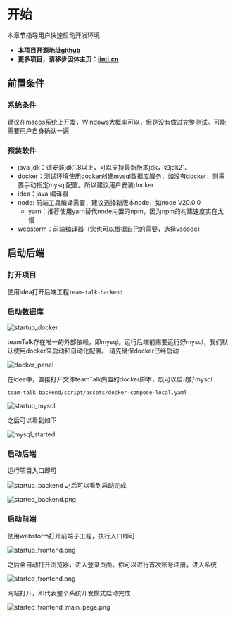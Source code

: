 # 开始
本章节指导用户快速启动开发环境

- **本项目开源地址[github](https://github.com/yint-tech/teamTalk)**
- **更多项目，请移步因体主页：[iinti.cn](https://iinti.cn/)**

## 前置条件

### 系统条件
建议在macos系统上开发，Windows大概率可以，但是没有做过完整测试。可能需要用户自身确认一遍

### 预装软件

- java jdk：请安装jdk1.8以上，可以支持最新版本jdk，如jdk21。
- docker：测试环境使用docker创建mysql数据库服务，如没有docker，则需要手动指定mysql配置。所以建议用户安装docker
- idea：java 编译器
- node: 前端工具编译需要，建议选择新版本node，如node V20.0.0
  - yarn：推荐使用yarn替代node内置的npm，因为npm的构建速度实在太慢
- webstorm：前端编译器（您也可以根据自己的需要，选择vscode）

## 启动后端

### 打开项目
使用idea打开后端工程``team-talk-backend``

### 启动数据库
![startup_docker](imgs/startup_docker.png)

teamTalk存在唯一的外部依赖，即mysql。运行后端前需要运行好mysql，我们默认使用docker来启动和自动化配置。
请先确保docker已经启动

![docker_panel](imgs/started_docker.png)

在idea中，直接打开文件teamTalk内置的docker脚本，既可以启动好mysql

``team-talk-backend/script/assets/docker-compose-local.yaml``

![startup_mysql](imgs/startup_mysql.png)

之后可以看到如下

![mysql_started](imgs/started_mysql.png)

### 启动后端
运行项目入口即可

![startup_backend](imgs/startup_backend.png)
之后可以看到启动完成

![started_backend.png](imgs/started_backend.png)
### 启动前端
使用webstorm打开前端子工程，执行入口即可

![startup_frontend.png](imgs/startup_frontend.png)

之后会自动打开浏览器，进入登录页面。你可以进行首次账号注册，进入系统

![started_frontend.png](imgs/started_frontend.png)

网站打开，即代表整个系统开发模式启动完成

![started_frontend_main_page.png](imgs/started_frontend_main_page.png)